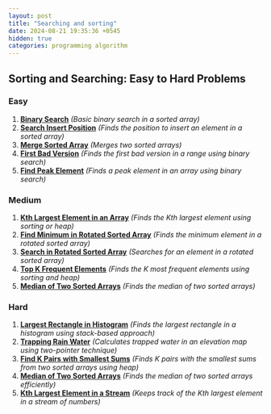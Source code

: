 ```yaml
---
layout: post
title: "Searching and sorting"
date: 2024-08-21 19:35:36 +0545
hidden: true
categories: programming algorithm
---
```


## Sorting and Searching: Easy to Hard Problems

### Easy

1. [**Binary Search**](https://leetcode.com/problems/binary-search/) *(Basic binary search in a sorted array)*
2. [**Search Insert Position**](https://leetcode.com/problems/search-insert-position/) *(Finds the position to insert an element in a sorted array)*
3. [**Merge Sorted Array**](https://leetcode.com/problems/merge-sorted-array/) *(Merges two sorted arrays)*
4. [**First Bad Version**](https://leetcode.com/problems/first-bad-version/) *(Finds the first bad version in a range using binary search)*
5. [**Find Peak Element**](https://leetcode.com/problems/find-peak-element/) *(Finds a peak element in an array using binary search)*

### Medium

1. [**Kth Largest Element in an Array**](https://leetcode.com/problems/kth-largest-element-in-an-array/) *(Finds the Kth largest element using sorting or heap)*
2. [**Find Minimum in Rotated Sorted Array**](https://leetcode.com/problems/find-minimum-in-rotated-sorted-array/) *(Finds the minimum element in a rotated sorted array)*
3. [**Search in Rotated Sorted Array**](https://leetcode.com/problems/search-in-rotated-sorted-array/) *(Searches for an element in a rotated sorted array)*
4. [**Top K Frequent Elements**](https://leetcode.com/problems/top-k-frequent-elements/) *(Finds the K most frequent elements using sorting and heap)*
5. [**Median of Two Sorted Arrays**](https://leetcode.com/problems/median-of-two-sorted-arrays/) *(Finds the median of two sorted arrays)*

### Hard

1. [**Largest Rectangle in Histogram**](https://leetcode.com/problems/largest-rectangle-in-histogram/) *(Finds the largest rectangle in a histogram using stack-based approach)*
2. [**Trapping Rain Water**](https://leetcode.com/problems/trapping-rain-water/) *(Calculates trapped water in an elevation map using two-pointer technique)*
3. [**Find K Pairs with Smallest Sums**](https://leetcode.com/problems/find-k-pairs-with-smallest-sums/) *(Finds K pairs with the smallest sums from two sorted arrays using heap)*
4. [**Median of Two Sorted Arrays**](https://leetcode.com/problems/median-of-two-sorted-arrays/) *(Finds the median of two sorted arrays efficiently)*
5. [**Kth Largest Element in a Stream**](https://leetcode.com/problems/kth-largest-element-in-a-stream/) *(Keeps track of the Kth largest element in a stream of numbers)*

